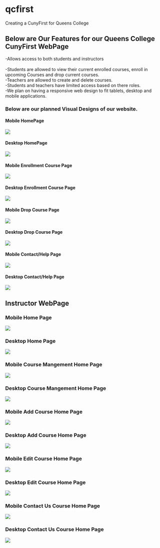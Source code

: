 # qcfirst
Creating a CunyFirst for Queens College
## Below are Our Features for our Queens College CunyFirst WebPage
-Allows access to both students and instructors<br/><br/>
  -Students are allowed to view their current enrolled courses, enroll in upcoming Courses and drop current courses.<br/>
  -Teachers are allowed to create and delete courses.<br/>
  -Students and teachers have limited access based on there roles.<br/>
  -We plan on having a responsive web design to fit tablets, desktop and mobile applications.<br/>
  
  ### Below are our planned Visual Designs of our website.
   
  #### Mobile HomePage
  
  ![](MobileHome.jpeg)


   #### Desktop HomePage
  
  ![](DesktopHome.jpeg)
  
  
   #### Mobile Enrollment Course Page
   
   ![](MobileEnroll.jpeg)

  #### Desktop Enrollment Course Page
  
  ![](DesktopEnroll.jpeg)
  
  #### Mobile Drop Course Page

![](MobileDrop.jpeg)

#### Desktop Drop Course Page

![](DesktopDrop.jpeg)

#### Mobile Contact/Help Page

![](MobileContact.jpeg)

#### Desktop Contact/Help Page

![](DesktopContact.jpeg)

## Instructor WebPage

### Mobile Home Page

![](Moblie_Home_Page.png)

### Desktop Home Page

![](Desktopp_Home_Page.png)

### Mobile Course Mangement Home Page

![](Moblie_Course_Management_Page.png)

### Desktop Course Mangement Home Page

![](Desktop_Course_Management.png)

### Mobile Add Course Home Page

![](Moblie_Add_Page.png)

### Desktop Add Course Home Page

![](Desktop_Add_Page.png)

### Mobile Edit Course Home Page

![](Moblie_Edit_Page.png)

### Desktop Edit Course Home Page

![](Desktop_Edit_Page.png)

### Mobile Contact Us Course Home Page

![](Moblie_Contact_Us_Page.png)

### Desktop Contact Us Course Home Page

![](Desktop_Contact_Us_Page.png)



